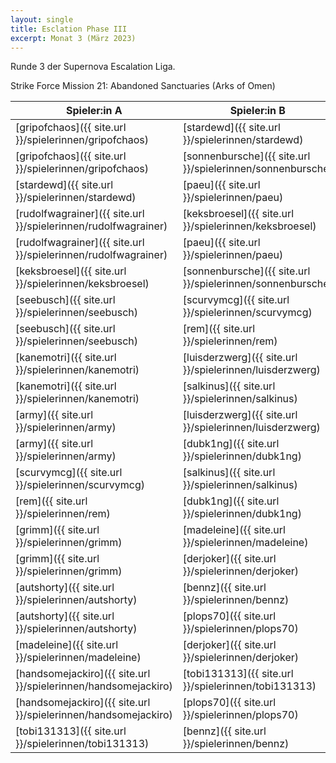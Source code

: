 ```yaml
---
layout: single
title: Esclation Phase III
excerpt: Monat 3 (März 2023)
---
```


Runde 3 der Supernova Escalation Liga.

Strike Force Mission 21: Abandoned Sanctuaries (Arks of Omen)

| Spieler:in A | Spieler:in B | Gewinner |
|--------------|--------------|----------|
| [gripofchaos]({{ site.url }}/spielerinnen/gripofchaos) | [stardewd]({{ site.url }}/spielerinnen/stardewd) | A |
| [gripofchaos]({{ site.url }}/spielerinnen/gripofchaos) | [sonnenbursche]({{ site.url }}/spielerinnen/sonnenbursche) |  |
| [stardewd]({{ site.url }}/spielerinnen/stardewd) | [paeu]({{ site.url }}/spielerinnen/paeu) |  |
| [rudolfwagrainer]({{ site.url }}/spielerinnen/rudolfwagrainer) | [keksbroesel]({{ site.url }}/spielerinnen/keksbroesel) |
| [rudolfwagrainer]({{ site.url }}/spielerinnen/rudolfwagrainer) | [paeu]({{ site.url }}/spielerinnen/paeu) |  |
| [keksbroesel]({{ site.url }}/spielerinnen/keksbroesel) | [sonnenbursche]({{ site.url }}/spielerinnen/sonnenbursche) |  |
| [seebusch]({{ site.url }}/spielerinnen/seebusch) | [scurvymcg]({{ site.url }}/spielerinnen/scurvymcg) |  |
| [seebusch]({{ site.url }}/spielerinnen/seebusch) | [rem]({{ site.url }}/spielerinnen/rem) |  |
| [kanemotri]({{ site.url }}/spielerinnen/kanemotri) | [luisderzwerg]({{ site.url }}/spielerinnen/luisderzwerg) |  |
| [kanemotri]({{ site.url }}/spielerinnen/kanemotri) | [salkinus]({{ site.url }}/spielerinnen/salkinus) | A |
| [army]({{ site.url }}/spielerinnen/army) | [luisderzwerg]({{ site.url }}/spielerinnen/luisderzwerg) |  |
| [army]({{ site.url }}/spielerinnen/army) | [dubk1ng]({{ site.url }}/spielerinnen/dubk1ng) |  |
| [scurvymcg]({{ site.url }}/spielerinnen/scurvymcg) | [salkinus]({{ site.url }}/spielerinnen/salkinus) |  |
| [rem]({{ site.url }}/spielerinnen/rem) | [dubk1ng]({{ site.url }}/spielerinnen/dubk1ng) |  |
| [grimm]({{ site.url }}/spielerinnen/grimm) | [madeleine]({{ site.url }}/spielerinnen/madeleine) | A |
| [grimm]({{ site.url }}/spielerinnen/grimm) | [derjoker]({{ site.url }}/spielerinnen/derjoker) |  |
| [autshorty]({{ site.url }}/spielerinnen/autshorty) | [bennz]({{ site.url }}/spielerinnen/bennz) |  |
| [autshorty]({{ site.url }}/spielerinnen/autshorty) | [plops70]({{ site.url }}/spielerinnen/plops70) | B |
| [madeleine]({{ site.url }}/spielerinnen/madeleine) | [derjoker]({{ site.url }}/spielerinnen/derjoker) |  |
| [handsomejackiro]({{ site.url }}/spielerinnen/handsomejackiro) | [tobi131313]({{ site.url }}/spielerinnen/tobi131313) |  |
| [handsomejackiro]({{ site.url }}/spielerinnen/handsomejackiro) | [plops70]({{ site.url }}/spielerinnen/plops70) |  |
| [tobi131313]({{ site.url }}/spielerinnen/tobi131313) | [bennz]({{ site.url }}/spielerinnen/bennz) |  |